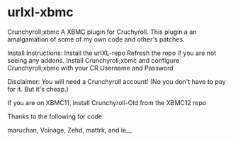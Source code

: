 urlxl-xbmc
==========

Crunchyroll;xbmc
A XBMC plugin for Cruchyroll. 
This plugin a an amalgamation of some of my own code and other's patches.

Install Instructions:
Install the urlXL-repo
Refresh the repo if you are not seeing any addons.
Install Crunchyroll;xbmc and configure Crunchyroll;xbmc with your CR Username and Password

Disclaimer:
You will need a Crunchyroll account!
(No you don't have to pay for it. But it's cheap.)

If you are on XBMC11, install Crunchyroll-Old from the XBMC12 repo

Thanks to the following for code:

maruchan, Voinage, Zehd, mattrk, and le__